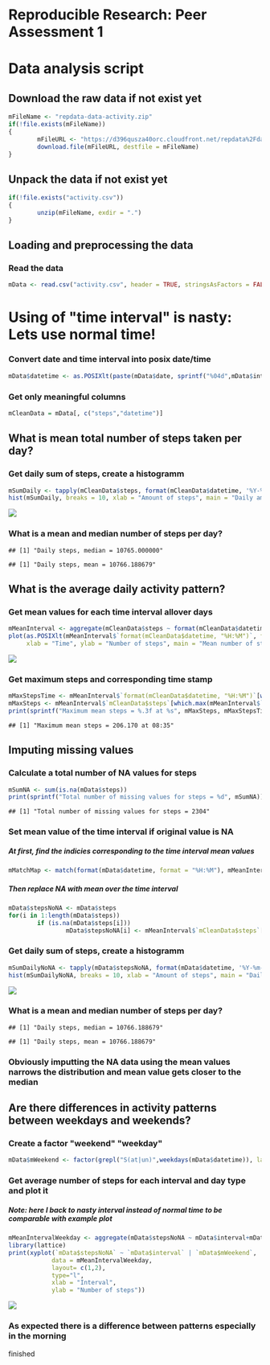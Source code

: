 # Reproducible Research: Peer Assessment 1



# Data analysis script

## Download the raw data if not exist yet

```r
mFileName <- "repdata-data-activity.zip"
if(!file.exists(mFileName))
{
        mFileURL <- "https://d396qusza40orc.cloudfront.net/repdata%2Fdata%2Factivity.zip"
        download.file(mFileURL, destfile = mFileName)
}
```
## Unpack the data if not exist yet

```r
if(!file.exists("activity.csv"))
{
        unzip(mFileName, exdir = ".")
}
```
## Loading and preprocessing the data
### Read the data

```r
mData <- read.csv("activity.csv", header = TRUE, stringsAsFactors = FALSE)
```
# Using of "time interval" is nasty: Lets use normal time!
### Convert date and time interval into posix date/time

```r
mData$datetime <- as.POSIXlt(paste(mData$date, sprintf("%04d",mData$interval)), format="%Y-%m-%d %H%M")
```
### Get only meaningful columns

```r
mCleanData = mData[, c("steps","datetime")]
```
## What is mean total number of steps taken per day?
### Get daily sum of steps, create a histogramm

```r
mSumDaily <- tapply(mCleanData$steps, format(mCleanData$datetime, '%Y-%m-%d'), sum)
hist(mSumDaily, breaks = 10, xlab = "Amount of steps", main = "Daily amount of steps", col = "green")
```

![](PA1_template_files/figure-html/unnamed-chunk-7-1.png)
### What is a mean and median number of steps per day?

```
## [1] "Daily steps, median = 10765.000000"
```

```
## [1] "Daily steps, mean = 10766.188679"
```
## What is the average daily activity pattern?
### Get mean values for each time interval allover days

```r
mMeanInterval <- aggregate(mCleanData$steps ~ format(mCleanData$datetime, '%H:%M'), FUN = mean, na.rm = TRUE)
plot(as.POSIXlt(mMeanInterval$`format(mCleanData$datetime, "%H:%M")`, format = "%H:%M"), mMeanInterval$`mCleanData$steps`,
     xlab = "Time", ylab = "Number of steps", main = "Mean number of steps", type = "l")
```

![](PA1_template_files/figure-html/unnamed-chunk-9-1.png)
### Get maximum steps and corresponding time stamp

```r
mMaxStepsTime <- mMeanInterval$`format(mCleanData$datetime, "%H:%M")`[which.max(mMeanInterval$`mCleanData$steps`)]
mMaxSteps <- mMeanInterval$`mCleanData$steps`[which.max(mMeanInterval$`mCleanData$steps`)]
print(sprintf("Maximum mean steps = %.3f at %s", mMaxSteps, mMaxStepsTime))
```

```
## [1] "Maximum mean steps = 206.170 at 08:35"
```
## Imputing missing values
### Calculate a total number of NA values for steps

```r
mSumNA <- sum(is.na(mData$steps))
print(sprintf("Total number of missing values for steps = %d", mSumNA))
```

```
## [1] "Total number of missing values for steps = 2304"
```
### Set mean value of the time interval if original value is NA
##### At first, find the indicies corresponding to the time interval mean values

```r
mMatchMap <- match(format(mData$datetime, format = "%H:%M"), mMeanInterval$`format(mCleanData$datetime, "%H:%M")`)
```
##### Then replace NA with mean over the time interval

```r
mData$stepsNoNA <- mData$steps
for(i in 1:length(mData$steps))
        if (is.na(mData$steps[i]))
                mData$stepsNoNA[i] <- mMeanInterval$`mCleanData$steps`[mMatchMap[i]]
```

### Get daily sum of steps, create a histogramm

```r
mSumDailyNoNA <- tapply(mData$stepsNoNA, format(mData$datetime, '%Y-%m-%d'), sum)
hist(mSumDailyNoNA, breaks = 10, xlab = "Amount of steps", main = "Daily amount of steps", col = "green")
```

![](PA1_template_files/figure-html/unnamed-chunk-14-1.png)
### What is a mean and median number of steps per day?

```
## [1] "Daily steps, median = 10766.188679"
```

```
## [1] "Daily steps, mean = 10766.188679"
```
### Obviously imputting the NA data using the mean values narrows the distribution and mean value gets closer to the median

## Are there differences in activity patterns between weekdays and weekends?
### Create a factor "weekend" "weekday"

```r
mData$mWeekend <- factor(grepl("S(at|un)",weekdays(mData$datetime)), labels = c("weekday", "weekend"))
```
### Get average number of steps for each interval and day type and plot it
##### Note: here I back to nasty interval instead of normal time to be comparable with example plot

```r
mMeanIntervalWeekday <- aggregate(mData$stepsNoNA ~ mData$interval+mData$mWeekend, FUN = mean)
library(lattice)
print(xyplot(`mData$stepsNoNA` ~ `mData$interval` | `mData$mWeekend`,
            data = mMeanIntervalWeekday,
            layout= c(1,2),
            type="l",
            xlab = "Interval",
            ylab = "Number of steps"))
```

![](PA1_template_files/figure-html/unnamed-chunk-17-1.png)
### As expected there is a difference between patterns especially in the morning
finished
